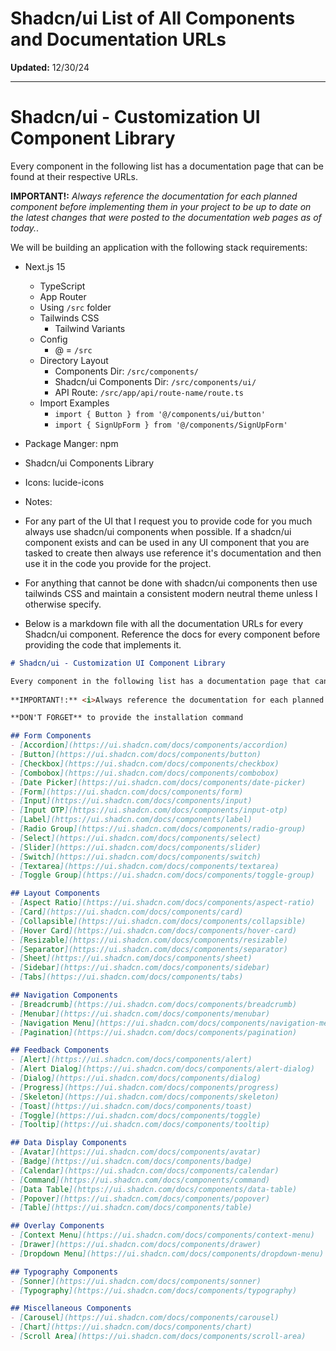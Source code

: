 # Shadcn/ui List of All Components and Documentation URLs

**Updated:** 12/30/24

-----------------------------------
# Shadcn/ui - Customization UI Component Library

Every component in the following list has a documentation page that can be found at their respective URLs.
 
**IMPORTANT!:** <i>Always reference the documentation for each planned component before implementing them in your project to be up to date on the latest changes that were posted to the documentation web pages as of today.</i>.

We will be building an application with the following stack requirements:

- Next.js 15
   - TypeScript
   - App Router
   - Using `/src` folder
   - Tailwinds CSS
      - Tailwind Variants
   - Config
      - @ = `/src`
   - Directory Layout
      - Components Dir: `/src/components/`
      - Shadcn/ui Components Dir: `/src/components/ui/`
      - API Route: `/src/app/api/route-name/route.ts`
   - Import Examples
      - `import { Button } from '@/components/ui/button'`
      - `import { SignUpForm } from '@/components/SignUpForm'`

- Package Manger: npm
- Shadcn/ui Components Library
- Icons: lucide-icons

* Notes:

- For any part of the UI that I request you to provide code for you much always use shadcn/ui components when possible. If a shadcn/ui component exists and can be used in any UI component that you are tasked to create then always use reference it's documentation and then use it in the code you provide for the project.

- For anything that cannot be done with shadcn/ui components then use tailwinds CSS and maintain a consistent modern neutral theme unless I otherwise specify.

- Below is a markdown file with all the documentation URLs for every Shadcn/ui component. Reference the docs for every component before providing the code that implements it.

```markdown
# Shadcn/ui - Customization UI Component Library

Every component in the following list has a documentation page that can be found at their respective URLs.
 
**IMPORTANT!:** <i>Always reference the documentation for each planned component before implementing them in your project to be up to date on the latest changes that were posted to the documentation web pages as of today.</i>.

**DON'T FORGET** to provide the installation command

## Form Components
- [Accordion](https://ui.shadcn.com/docs/components/accordion)
- [Button](https://ui.shadcn.com/docs/components/button)
- [Checkbox](https://ui.shadcn.com/docs/components/checkbox)
- [Combobox](https://ui.shadcn.com/docs/components/combobox)
- [Date Picker](https://ui.shadcn.com/docs/components/date-picker)
- [Form](https://ui.shadcn.com/docs/components/form)
- [Input](https://ui.shadcn.com/docs/components/input)
- [Input OTP](https://ui.shadcn.com/docs/components/input-otp)
- [Label](https://ui.shadcn.com/docs/components/label)
- [Radio Group](https://ui.shadcn.com/docs/components/radio-group)
- [Select](https://ui.shadcn.com/docs/components/select)
- [Slider](https://ui.shadcn.com/docs/components/slider)
- [Switch](https://ui.shadcn.com/docs/components/switch)
- [Textarea](https://ui.shadcn.com/docs/components/textarea)
- [Toggle Group](https://ui.shadcn.com/docs/components/toggle-group)

## Layout Components
- [Aspect Ratio](https://ui.shadcn.com/docs/components/aspect-ratio)
- [Card](https://ui.shadcn.com/docs/components/card)
- [Collapsible](https://ui.shadcn.com/docs/components/collapsible)
- [Hover Card](https://ui.shadcn.com/docs/components/hover-card)
- [Resizable](https://ui.shadcn.com/docs/components/resizable)
- [Separator](https://ui.shadcn.com/docs/components/separator)
- [Sheet](https://ui.shadcn.com/docs/components/sheet)
- [Sidebar](https://ui.shadcn.com/docs/components/sidebar)
- [Tabs](https://ui.shadcn.com/docs/components/tabs)

## Navigation Components
- [Breadcrumb](https://ui.shadcn.com/docs/components/breadcrumb)
- [Menubar](https://ui.shadcn.com/docs/components/menubar)
- [Navigation Menu](https://ui.shadcn.com/docs/components/navigation-menu)
- [Pagination](https://ui.shadcn.com/docs/components/pagination)

## Feedback Components
- [Alert](https://ui.shadcn.com/docs/components/alert)
- [Alert Dialog](https://ui.shadcn.com/docs/components/alert-dialog)
- [Dialog](https://ui.shadcn.com/docs/components/dialog)
- [Progress](https://ui.shadcn.com/docs/components/progress)
- [Skeleton](https://ui.shadcn.com/docs/components/skeleton)
- [Toast](https://ui.shadcn.com/docs/components/toast)
- [Toggle](https://ui.shadcn.com/docs/components/toggle)
- [Tooltip](https://ui.shadcn.com/docs/components/tooltip)

## Data Display Components
- [Avatar](https://ui.shadcn.com/docs/components/avatar)
- [Badge](https://ui.shadcn.com/docs/components/badge)
- [Calendar](https://ui.shadcn.com/docs/components/calendar)
- [Command](https://ui.shadcn.com/docs/components/command)
- [Data Table](https://ui.shadcn.com/docs/components/data-table)
- [Popover](https://ui.shadcn.com/docs/components/popover)
- [Table](https://ui.shadcn.com/docs/components/table)

## Overlay Components
- [Context Menu](https://ui.shadcn.com/docs/components/context-menu)
- [Drawer](https://ui.shadcn.com/docs/components/drawer)
- [Dropdown Menu](https://ui.shadcn.com/docs/components/dropdown-menu)

## Typography Components
- [Sonner](https://ui.shadcn.com/docs/components/sonner)
- [Typography](https://ui.shadcn.com/docs/components/typography)

## Miscellaneous Components
- [Carousel](https://ui.shadcn.com/docs/components/carousel)
- [Chart](https://ui.shadcn.com/docs/components/chart)
- [Scroll Area](https://ui.shadcn.com/docs/components/scroll-area)
```
